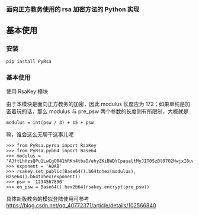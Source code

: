 ### 面向正方教务使用的 rsa 加密方法的 Python 实现

## 基本使用

### 安装

```
pip install PyRsa
```

### 基本使用

使用 RsaKey 模块

由于本模块是面向正方教务的加密，因此 modulus 长度应为 172；如果单纯是加密着玩的话，那么 modulus 与 pre_psw 两个参数的长度则有所限制，大概就是

```
modulus = int(psw / 3) + 15 + psw
```

嘛，谁会这么无聊干这事儿呢

```
>>> from PyRsa.pyrsa import RsaKey
>>> from PyRsa.pyb64 import Base64
>>> modulus = "AJftLhHzsQPu1LwCgOR41hRKn4tbaD/ehyZKiBWDYCpaualtMyJIT0SzBl07O2NwjxI8uwr82SMvEW9iiSEoBylHOWNnEzyOYwXb29xMo+D4LTVqMX7NkAliIqH+wOSA1g0DVxmcQWCtGVI4vDUnGIN8tYPlxc9NIXN5zO0HwqKn"
>>> exponent = 'AQAB'
>>> rsakey.set_public(Base64().b64tohex(modulus), Base64().b64tohex(exponent))
>>> psw = '1234567890'
>>> en_psw = Base64().hex2b64(rsakey.encrypt(pre_psw))
```

具体新版教务的模拟登陆使用可参考 https://blog.csdn.net/qq_40772371/article/details/102566840
